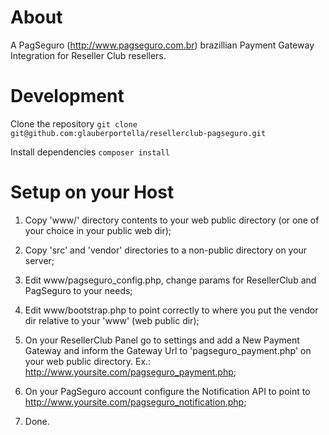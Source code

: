 # About

A PagSeguro (http://www.pagseguro.com.br) brazillian Payment Gateway Integration for Reseller Club resellers.

# Development

Clone the repository `git clone git@github.com:glauberportella/resellerclub-pagseguro.git`

Install dependencies `composer install`

# Setup on your Host

1. Copy 'www/' directory contents to your web public directory (or one of your choice in your public web dir);

2. Copy 'src' and 'vendor' directories to a non-public directory on your server;

3. Edit www/pagseguro_config.php, change params for ResellerClub and PagSeguro to your needs;

4. Edit www/bootstrap.php to point correctly to where you put the vendor dir relative to your 'www' (web public dir);

5. On your ResellerClub Panel go to settings and add a New Payment Gateway and inform the Gateway Url to 'pagseguro_payment.php' on your web public directory. Ex.: http://www.yoursite.com/pagseguro_payment.php;

6. On your PagSeguro account configure the Notification API to point to http://www.yoursite.com/pagseguro_notification.php;

7. Done.
